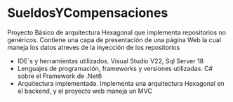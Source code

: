 # SueldosYCompensaciones
Proyecto Básico de arquitectura Hexagonal que implementa repositorios no genéricos. Contiene una capa de presentación de una página Web
la cual maneja los datos atreves de la inyección de los repositorios

- IDE´s y herramientas utilizados.
    Visual Studio V22, Sql Server 18
- Lenguajes de programación, frameworks y versiones utilizadas.
    C# sobre el Framework de .Net6 
- Arquitectura implementada.
    Implementa una arquitectura Hexagonal en el backend, y el proyecto web maneja un MVC
